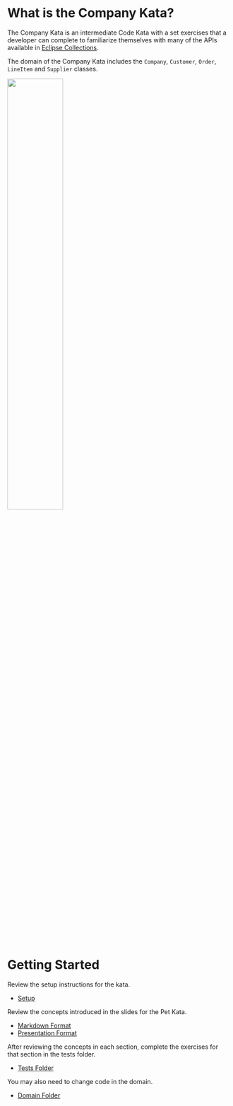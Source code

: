 <!--
  ~ Copyright (c) 2022 The Bank of New York Mellon.
  ~ All rights reserved. This program and the accompanying materials
  ~ are made available under the terms of the Eclipse Public License v1.0
  ~ and Eclipse Distribution License v. 1.0 which accompany this distribution.
  ~ The Eclipse Public License is available at http://www.eclipse.org/legal/epl-v10.html
  ~ and the Eclipse Distribution License is available at
  ~ http://www.eclipse.org/org/documents/edl-v10.php.
  -->
# **What is the Company Kata?**
The Company Kata is an intermediate Code Kata with a set exercises that a developer can complete to familiarize themselves with many of the APIs available in [Eclipse Collections](https://github.com/eclipse/eclipse-collections).

The domain of the Company Kata includes the `Company`, `Customer`, `Order`, `LineItem` and `Supplier` classes.

<a href="http://eclipse.github.io/eclipse-collections-kata/company-kata/#/1/15"><img src="https://github.com/eclipse/eclipse-collections-kata/blob/master/docs/company-kata/company-domain.png" height="50%" width="50%"></a>

# Getting Started

Review the setup instructions for the kata.

* [Setup](../docs/setup/slides.md)

Review the concepts introduced in the slides for the Pet Kata.

* [Markdown Format](../docs/company-kata/slides.md)
* [Presentation Format](https://eclipse.github.io/eclipse-collections-kata/company-kata)   

After reviewing the concepts in each section, complete the exercises for that section in the tests folder.

* [Tests Folder](./src/test/java/org/eclipse/collections/companykata/) 

You may also need to change code in the domain.

* [Domain Folder](./src/main/java/org/eclipse/collections/companykata/)
